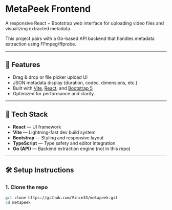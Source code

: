 # MetaPeek Frontend

A responsive React + Bootstrap web interface for uploading video files and visualizing extracted metadata.

This project pairs with a Go-based API backend that handles metadata extraction using FFmpeg/ffprobe.

---

## 🚀 Features

- Drag & drop or file picker upload UI
- JSON metadata display (duration, codec, dimensions, etc.)
- Built with [Vite](https://vitejs.dev/), [React](https://reactjs.org/), and [Bootstrap 5](https://getbootstrap.com/)
- Optimized for performance and clarity

---

## 🧰 Tech Stack

- **React** — UI framework  
- **Vite** — Lightning-fast dev build system  
- **Bootstrap** — Styling and responsive layout  
- **TypeScript** — Type safety and editor integration  
- **Go (API)** — Backend extraction engine (not in this repo)

---

## 🛠️ Setup Instructions

### 1. Clone the repo

```bash
git clone https://github.com/Vince33/metapeek.git
cd metapeek
